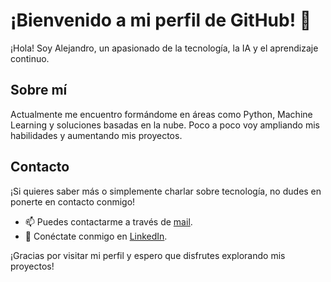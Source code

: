# ¡Bienvenido a mi perfil de GitHub! 👋

¡Hola! Soy Alejandro, un apasionado de la tecnología, la IA y el aprendizaje continuo.

## Sobre mí

Actualmente me encuentro formándome en áreas como Python, Machine Learning y soluciones basadas en la nube. Poco a poco voy ampliando mis habilidades y aumentando mis proyectos.


## Contacto

¡Si quieres saber más o simplemente charlar sobre tecnología, no dudes en ponerte en contacto conmigo!

- 📫 Puedes contactarme a través de [mail](mailto:alejandrosanchezlirola@gmail.com).
- 💼 Conéctate conmigo en [LinkedIn](www.linkedin.com/in/alejandro-sanchez-lirola).

¡Gracias por visitar mi perfil y espero que disfrutes explorando mis proyectos!
